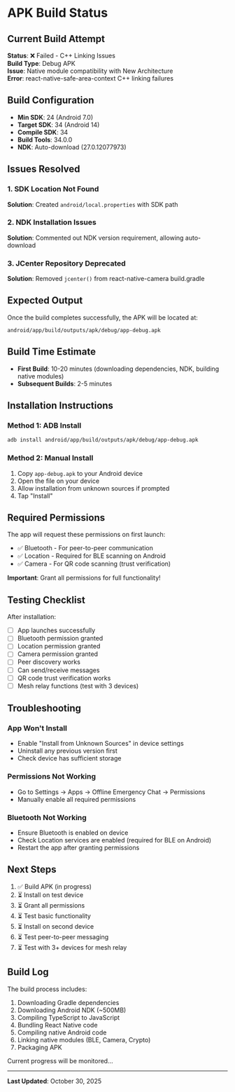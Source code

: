 # APK Build Status

## Current Build Attempt

**Status**: ❌ Failed - C++ Linking Issues  
**Build Type**: Debug APK  
**Issue**: Native module compatibility with New Architecture  
**Error**: react-native-safe-area-context C++ linking failures

## Build Configuration

- **Min SDK**: 24 (Android 7.0)
- **Target SDK**: 34 (Android 14)
- **Compile SDK**: 34
- **Build Tools**: 34.0.0
- **NDK**: Auto-download (27.0.12077973)

## Issues Resolved

### 1. SDK Location Not Found
**Solution**: Created `android/local.properties` with SDK path

### 2. NDK Installation Issues
**Solution**: Commented out NDK version requirement, allowing auto-download

### 3. JCenter Repository Deprecated
**Solution**: Removed `jcenter()` from react-native-camera build.gradle

## Expected Output

Once the build completes successfully, the APK will be located at:
```
android/app/build/outputs/apk/debug/app-debug.apk
```

## Build Time Estimate

- **First Build**: 10-20 minutes (downloading dependencies, NDK, building native modules)
- **Subsequent Builds**: 2-5 minutes

## Installation Instructions

### Method 1: ADB Install
```bash
adb install android/app/build/outputs/apk/debug/app-debug.apk
```

### Method 2: Manual Install
1. Copy `app-debug.apk` to your Android device
2. Open the file on your device
3. Allow installation from unknown sources if prompted
4. Tap "Install"

## Required Permissions

The app will request these permissions on first launch:
- ✅ Bluetooth - For peer-to-peer communication
- ✅ Location - Required for BLE scanning on Android
- ✅ Camera - For QR code scanning (trust verification)

**Important**: Grant all permissions for full functionality!

## Testing Checklist

After installation:
- [ ] App launches successfully
- [ ] Bluetooth permission granted
- [ ] Location permission granted
- [ ] Camera permission granted
- [ ] Peer discovery works
- [ ] Can send/receive messages
- [ ] QR code trust verification works
- [ ] Mesh relay functions (test with 3 devices)

## Troubleshooting

### App Won't Install
- Enable "Install from Unknown Sources" in device settings
- Uninstall any previous version first
- Check device has sufficient storage

### Permissions Not Working
- Go to Settings → Apps → Offline Emergency Chat → Permissions
- Manually enable all required permissions

### Bluetooth Not Working
- Ensure Bluetooth is enabled on device
- Check Location services are enabled (required for BLE on Android)
- Restart the app after granting permissions

## Next Steps

1. ✅ Build APK (in progress)
2. ⏳ Install on test device
3. ⏳ Grant all permissions
4. ⏳ Test basic functionality
5. ⏳ Install on second device
6. ⏳ Test peer-to-peer messaging
7. ⏳ Test with 3+ devices for mesh relay

## Build Log

The build process includes:
1. Downloading Gradle dependencies
2. Downloading Android NDK (~500MB)
3. Compiling TypeScript to JavaScript
4. Bundling React Native code
5. Compiling native Android code
6. Linking native modules (BLE, Camera, Crypto)
7. Packaging APK

Current progress will be monitored...

---

**Last Updated**: October 30, 2025
